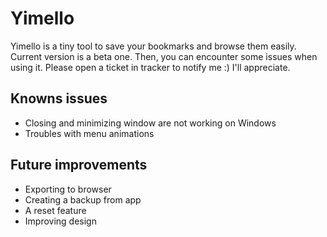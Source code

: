 # Yimello

Yimello is a tiny tool to save your bookmarks and browse them easily.
Current version is a beta one. Then, you can encounter some issues when
using it. Please open a ticket in tracker to notify me :) I'll appreciate.

## Knowns issues

* Closing and minimizing window are not working on Windows
* Troubles with menu animations

## Future improvements 

* Exporting to browser
* Creating a backup from app
* A reset feature
* Improving design